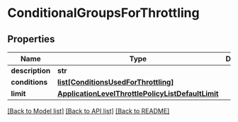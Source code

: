 # ConditionalGroupsForThrottling

## Properties
Name | Type | Description | Notes
------------ | ------------- | ------------- | -------------
**description** | **str** |  | [optional] 
**conditions** | [**list[ConditionsUsedForThrottling]**](ConditionsUsedForThrottling.md) |  | 
**limit** | [**ApplicationLevelThrottlePolicyListDefaultLimit**](ApplicationLevelThrottlePolicyListDefaultLimit.md) |  | [optional] 

[[Back to Model list]](../README.md#documentation-for-models) [[Back to API list]](../README.md#documentation-for-api-endpoints) [[Back to README]](../README.md)


